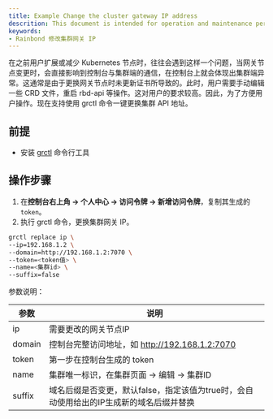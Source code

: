```yaml
---
title: Example Change the cluster gateway IP address
descrition: This document is intended for operation and maintenance personnel. How do I change the IP address of the cluster gateway
keywords:
- Rainbond 修改集群网关 IP
---
```


在之前用户扩展或减少 Kubernetes 节点时，往往会遇到这样一个问题，当网关节点变更时，会直接影响到控制台与集群端的通信，在控制台上就会体现出集群端异常。这通常是由于更换网关节点时未更新证书所导致的。此时，用户需要手动编辑一些 CRD 文件，重启 rbd-api 等操作。这对用户的要求较高。因此，为了方便用户操作。现在支持使用 grctl 命令一键更换集群 API 地址。

## 前提

- 安装 [grctl](/docs/ops-guide/tools/grctl) 命令行工具

## 操作步骤

1. 在**控制台右上角 -> 个人中心 -> 访问令牌 -> 新增访问令牌**，复制其生成的 `token`。
2. 执行 grctl 命令，更换集群网关 IP。

```bash
grctl replace ip \
--ip=192.168.1.2 \
--domain=http://192.168.1.2:7070 \
--token=<token值> \
--name=<集群id> \
--suffix=false
```

参数说明：

| 参数   | 说明                                                         |
| ------ | ------------------------------------------------------------ |
| ip     | 需要更改的网关节点IP                                         |
| domain | 控制台完整访问地址，如 http://192.168.1.2:7070 |
| token  | 第一步在控制台生成的 token                                   |
| name   | 集群唯一标识，在集群页面 -> 编辑 -> 集群ID                       |
| suffix | 域名后缀是否变更，默认false，指定该值为true时，会自动使用给出的IP生成新的域名后缀并替换 |
